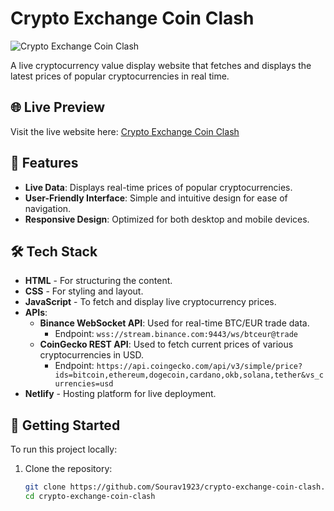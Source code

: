 # Crypto Exchange Coin Clash

![Crypto Exchange Coin Clash](https://crypto-exchange-coin-clash-sourav.netlify.app/)

A live cryptocurrency value display website that fetches and displays the latest prices of popular cryptocurrencies in real time.

## 🌐 Live Preview

Visit the live website here: [Crypto Exchange Coin Clash](https://crypto-exchange-coin-clash-sourav.netlify.app/)

## 📌 Features

- **Live Data**: Displays real-time prices of popular cryptocurrencies.
- **User-Friendly Interface**: Simple and intuitive design for ease of navigation.
- **Responsive Design**: Optimized for both desktop and mobile devices.

## 🛠️ Tech Stack

- **HTML** - For structuring the content.
- **CSS** - For styling and layout.
- **JavaScript** - To fetch and display live cryptocurrency prices.
- **APIs**:
  - **Binance WebSocket API**: Used for real-time BTC/EUR trade data.
    - Endpoint: `wss://stream.binance.com:9443/ws/btceur@trade`
  - **CoinGecko REST API**: Used to fetch current prices of various cryptocurrencies in USD.
    - Endpoint: `https://api.coingecko.com/api/v3/simple/price?ids=bitcoin,ethereum,dogecoin,cardano,okb,solana,tether&vs_currencies=usd`
- **Netlify** - Hosting platform for live deployment.

## 🚀 Getting Started

To run this project locally:

1. Clone the repository:
   ```bash
   git clone https://github.com/Sourav1923/crypto-exchange-coin-clash.git
   cd crypto-exchange-coin-clash
